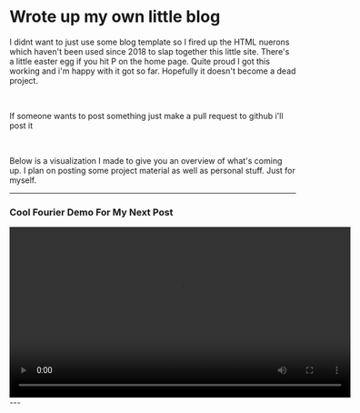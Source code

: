 # Wrote up my own little blog

I didnt want to just use some blog template so I fired up the HTML nuerons which
haven't been used since 2018 to slap together this little site. There's a little 
easter egg if you hit P on the home page. Quite proud I got this working and i'm happy 
with it got so far. Hopefully it doesn't become a dead project. 
  
<br />

If someone wants to post something just make a pull request to github i'll post it

<br />


Below is a visualization I made to give you an overview of what's coming up. 
I plan on posting some project material as well as personal stuff.
Just for myself.

---

### Cool Fourier Demo For My Next Post

<video width="600" controls>
  <source src="../media/post1/myfirstblogvideo.mp4" type="video/mp4">
  Your browser does not support the video tag.
</video>
---

